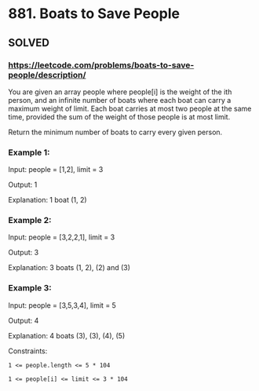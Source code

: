 # 881. Boats to Save People

## SOLVED
### https://leetcode.com/problems/boats-to-save-people/description/
You are given an array people where people[i] is the weight of the ith person, and an infinite number of boats where each boat can carry a maximum weight of limit. Each boat carries at most two people at the same time, provided the sum of the weight of those people is at most limit.



Return the minimum number of boats to carry every given person.





### Example 1:





Input: people = [1,2], limit = 3


Output: 1



Explanation: 1 boat (1, 2)





### Example 2:





Input: people = [3,2,2,1], limit = 3


Output: 3



Explanation: 3 boats (1, 2), (2) and (3)





### Example 3:





Input: people = [3,5,3,4], limit = 5


Output: 4



Explanation: 4 boats (3), (3), (4), (5)







Constraints:





	1 <= people.length <= 5 * 104

	1 <= people[i] <= limit <= 3 * 104



